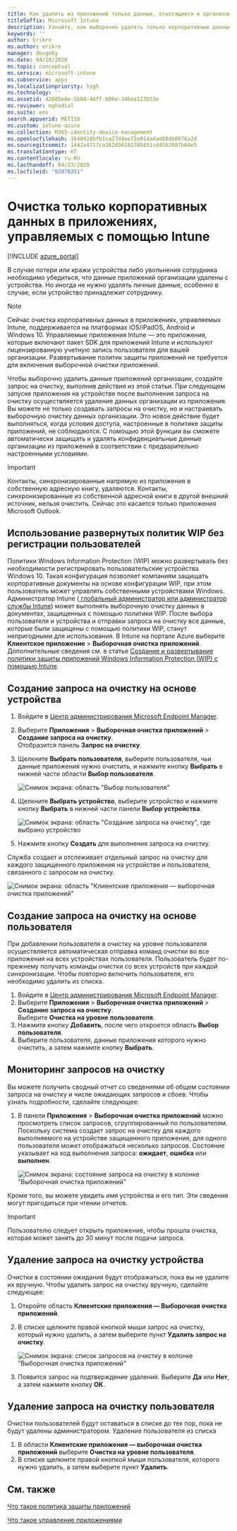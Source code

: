 ```yaml
---
title: Как удалить из приложений только данные, относящиеся к организации
titleSuffix: Microsoft Intune
description: Узнайте, как выборочно удалять только корпоративные данные из приложений, управляемых Intune, с помощью Microsoft Intune.
keywords: ''
author: Erikre
ms.author: erikre
manager: dougeby
ms.date: 04/10/2020
ms.topic: conceptual
ms.service: microsoft-intune
ms.subservice: apps
ms.localizationpriority: high
ms.technology: ''
ms.assetid: 42605e6e-5b84-44ff-b86e-346ea123b53e
ms.reviewer: mghadial
ms.suite: ems
search.appverid: MET150
ms.custom: intune-azure
ms.collection: M365-identity-device-management
ms.openlocfilehash: 1640928bfb1ca27d4ee72e014adad88db0976a2d
ms.sourcegitcommit: 1442a4717ca362d38101785851cd45b2687b64e5
ms.translationtype: HT
ms.contentlocale: ru-RU
ms.lasthandoff: 04/23/2020
ms.locfileid: "82078351"
---
```

# <a name="how-to-wipe-only-corporate-data-from-intune-managed-apps"></a>Очистка только корпоративных данных в приложениях, управляемых с помощью Intune

[!INCLUDE [azure_portal](../includes/azure_portal.md)]

В случае потери или кражи устройства либо увольнения сотрудника необходимо убедиться, что данные приложений организации удалены с устройства. Но иногда не нужно удалять личные данные, особенно в случае, если устройство принадлежит сотруднику.

>[!NOTE]
> Сейчас очистка корпоративных данных в приложениях, управляемых Intune, поддерживается на платформах iOS/iPadOS, Android и Windows 10. Управляемые приложения Intune — это приложения, которые включают пакет SDK для приложений Intune и используют лицензированную учетную запись пользователя для вашей организации. Развертывание политик защиты приложений не требуется для включения выборочной очистки приложений.

Чтобы выборочно удалить данные приложений организации, создайте запрос на очистку, выполнив действия из этой статьи. При следующем запуске приложения на устройстве после выполнения запроса на очистку осуществляется удаление данных организации из приложения. Вы можете не только создавать запросы на очистку, но и настраивать выборочную очистку данных организации. Это новое действие будет выполняться, когда условия доступа, настроенные в политике защиты приложений, не соблюдаются. С помощью этой функции вы сможете автоматически защищать и удалять конфиденциальные данные организации из приложений в соответствии с предварительно настроенными условиями.

>[!IMPORTANT]
> Контакты, синхронизированные напрямую из приложения в собственную адресную книгу, удаляются. Контакты, синхронизированные из собственной адресной книги в другой внешний источник, нельзя очистить. Сейчас это касается только приложения Microsoft Outlook.

## <a name="deployed-wip-policies-without-user-enrollment"></a>Использование развернутых политик WIP без регистрации пользователей
Политики Windows Information Protection (WIP) можно развертывать без необходимости регистрировать пользовательские устройства Windows 10. Такая конфигурация позволяет компаниям защищать корпоративные документы на основе конфигурации WIP, при этом пользователь может управлять собственными устройствами Windows. Администратор Intune ([ глобальный администратор или администратор службы Intune](../fundamentals/users-add.md#types-of-administrators)) может выполнять выборочную очистку данных в документах, защищенных с помощью политики WIP. После выбора пользователя и устройства и отправки запроса на очистку все данные, которые были защищены с помощью политики WIP, станут непригодными для использования. В Intune на портале Azure выберите **Клиентское приложение** > **Выборочная очистка приложений**. Дополнительные сведения см. в статье [Создание и развертывание политики защиты приложений Windows Information Protection (WIP) с помощью Intune](windows-information-protection-policy-create.md).

## <a name="create-a-device-based-wipe-request"></a>Создание запроса на очистку на основе устройства

1. Войдите в [Центр администрирования Microsoft Endpoint Manager](https://go.microsoft.com/fwlink/?linkid=2109431).
2. Выберите **Приложения** > **Выборочная очистка приложений** > **Создание запроса на очистку**.<br>
   Отобразится панель **Запрос на очистку**.
3. Щелкните **Выбрать пользователя**, выберите пользователя, чьи данные приложения нужно очистить, и нажмите кнопку **Выбрать** в нижней части области **Выбор пользователя**.

    ![Снимок экрана: область "Выбор пользователя"](./media/apps-selective-wipe/apps-selective-wipe-01.png)

4. Щелкните **Выбрать устройство**, выберите устройство и нажмите кнопку **Выбрать** в нижней части панели **Выбор устройства**.

    ![Снимок экрана: область "Создание запроса на очистку", где выбрано устройство](./media/apps-selective-wipe/apps-selective-wipe-02.png)

5. Нажмите кнопку **Создать** для выполнения запроса на очистку.

Служба создает и отслеживает отдельный запрос на очистку для каждого защищенного приложения на устройстве и пользователя, связанного с запросом на очистку.

   ![Снимок экрана: область "Клиентские приложения — выборочная очистка приложений"](./media/apps-selective-wipe/apps-selective-wipe-03.png)

## <a name="create-a-user-based-wipe-request"></a>Создание запроса на очистку на основе пользователя

При добавлении пользователя в очистку на уровне пользователя осуществляется автоматическая отправка команд очистки во все приложения на всех устройствах пользователя.  Пользователь будет по-прежнему получать команды очистки со всех устройств при каждой синхронизации.  Чтобы повторно включить пользователя, его необходимо удалить из списка.  

1. Войдите в [Центр администрирования Microsoft Endpoint Manager](https://go.microsoft.com/fwlink/?linkid=2109431).
2. Выберите **Приложения** > **Выборочная очистка приложений** > **Создание запроса на очистку**.<br>
   Выберите **Очистка на уровне пользователя**.
3. Нажмите кнопку **Добавить**, после чего откроется область **Выбор пользователя**.
4. Выберите пользователя, данные приложения которого нужно очистить, а затем нажмите кнопку **Выбрать**.

## <a name="monitor-your-wipe-requests"></a>Мониторинг запросов на очистку

Вы можете получить сводный отчет со сведениями об общем состоянии запроса на очистку и числе ожидающих запросов и сбоев. Чтобы узнать подробности, сделайте следующее:

1. В панели **Приложения** > **Выборочная очистка приложений** можно просмотреть список запросов, сгруппированный по пользователям. Поскольку система создает запрос на очистку для каждого выполняемого на устройстве защищенного приложения, для одного пользователя может отображаться несколько запросов. Состояние указывает на ход выполнения запроса: **ожидает**, **ошибка** или **выполнен**.

    ![Снимок экрана: состояние запроса на очистку в колонке "Выборочная очистка приложений"](./media/apps-selective-wipe/wipe-request-status-1.png)

Кроме того, вы можете увидеть имя устройства и его тип. Эти сведения могут пригодиться при чтении отчетов.

>[!IMPORTANT]
> Пользователю следует открыть приложение, чтобы прошла очистка, которая может занять до 30 минут после подачи запроса.

## <a name="delete-a-device-wipe-request"></a>Удаление запроса на очистку устройства

Очистки в состоянии ожидания будут отображаться, пока вы не удалите их вручную. Чтобы удалить запрос на очистку вручную, сделайте следующее:

1. Откройте область **Клиентские приложения — Выборочная очистка приложений**.

2. В списке щелкните правой кнопкой мыши запрос на очистку, который нужно удалить, а затем выберите пункт **Удалить запрос на очистку**.

    ![Снимок экрана: список запросов на очистку в колонке "Выборочная очистка приложений"](./media/apps-selective-wipe/delete-wipe-request.png)

3. Появится запрос на подтверждение удаления. Выберите **Да** или **Нет**, а затем нажмите кнопку **ОК**.

## <a name="delete-a-user-wipe-request"></a>Удаление запроса на очистку пользователя

Очистки пользователей будут оставаться в списке до тех пор, пока не будут удалены администратором. Удаление пользователя из списка

1. В области **Клиентские приложения — выборочная очистка приложений** выберите **Очистка на уровне пользователя**.
2. В списке щелкните правой кнопкой мыши пользователя, которого нужно удалить, а затем выберите пункт **Удалить**. 


## <a name="see-also"></a>См. также
[Что такое политика защиты приложений](app-protection-policy.md)

[Что такое управление приложениями](app-management.md)
